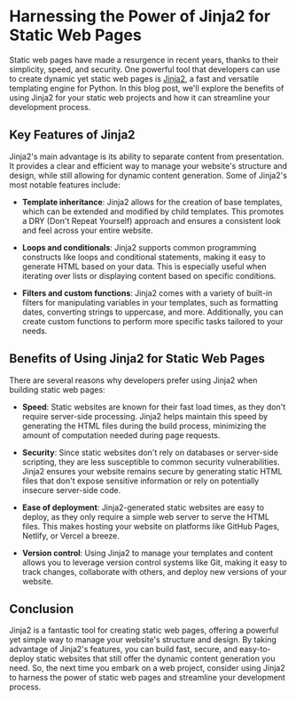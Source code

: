 # Harnessing the Power of Jinja2 for Static Web Pages

Static web pages have made a resurgence in recent years, thanks to their simplicity, speed, and security. One powerful tool that developers can use to create dynamic yet static web pages is [Jinja2](https://jinja.palletsprojects.com/), a fast and versatile templating engine for Python. In this blog post, we'll explore the benefits of using Jinja2 for your static web projects and how it can streamline your development process.

## Key Features of Jinja2

Jinja2's main advantage is its ability to separate content from presentation. It provides a clear and efficient way to manage your website's structure and design, while still allowing for dynamic content generation. Some of Jinja2's most notable features include:

- **Template inheritance**: Jinja2 allows for the creation of base templates, which can be extended and modified by child templates. This promotes a DRY (Don't Repeat Yourself) approach and ensures a consistent look and feel across your entire website.

- **Loops and conditionals**: Jinja2 supports common programming constructs like loops and conditional statements, making it easy to generate HTML based on your data. This is especially useful when iterating over lists or displaying content based on specific conditions.

- **Filters and custom functions**: Jinja2 comes with a variety of built-in filters for manipulating variables in your templates, such as formatting dates, converting strings to uppercase, and more. Additionally, you can create custom functions to perform more specific tasks tailored to your needs.

## Benefits of Using Jinja2 for Static Web Pages

There are several reasons why developers prefer using Jinja2 when building static web pages:

- **Speed**: Static websites are known for their fast load times, as they don't require server-side processing. Jinja2 helps maintain this speed by generating the HTML files during the build process, minimizing the amount of computation needed during page requests.

- **Security**: Since static websites don't rely on databases or server-side scripting, they are less susceptible to common security vulnerabilities. Jinja2 ensures your website remains secure by generating static HTML files that don't expose sensitive information or rely on potentially insecure server-side code.

- **Ease of deployment**: Jinja2-generated static websites are easy to deploy, as they only require a simple web server to serve the HTML files. This makes hosting your website on platforms like GitHub Pages, Netlify, or Vercel a breeze.

- **Version control**: Using Jinja2 to manage your templates and content allows you to leverage version control systems like Git, making it easy to track changes, collaborate with others, and deploy new versions of your website.

## Conclusion

Jinja2 is a fantastic tool for creating static web pages, offering a powerful yet simple way to manage your website's structure and design. By taking advantage of Jinja2's features, you can build fast, secure, and easy-to-deploy static websites that still offer the dynamic content generation you need. So, the next time you embark on a web project, consider using Jinja2 to harness the power of static web pages and streamline your development process.
